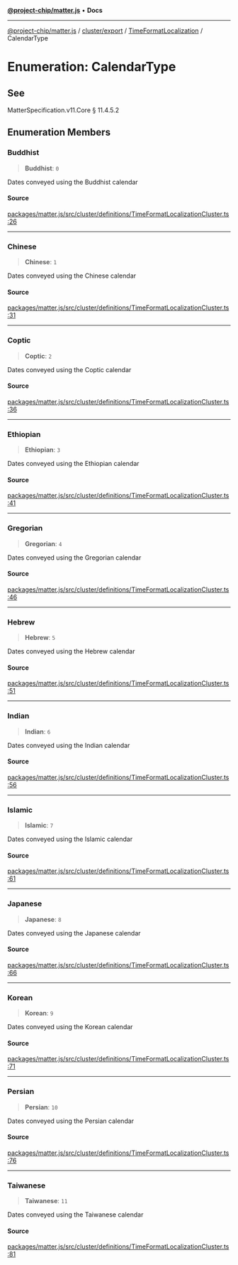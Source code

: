 [**@project-chip/matter.js**](../../../../../README.md) • **Docs**

***

[@project-chip/matter.js](../../../../../modules.md) / [cluster/export](../../../README.md) / [TimeFormatLocalization](../README.md) / CalendarType

# Enumeration: CalendarType

## See

MatterSpecification.v11.Core § 11.4.5.2

## Enumeration Members

### Buddhist

> **Buddhist**: `0`

Dates conveyed using the Buddhist calendar

#### Source

[packages/matter.js/src/cluster/definitions/TimeFormatLocalizationCluster.ts:26](https://github.com/project-chip/matter.js/blob/7a8cbb56b87d4ccf34bec5a9a95ab40a1711324f/packages/matter.js/src/cluster/definitions/TimeFormatLocalizationCluster.ts#L26)

***

### Chinese

> **Chinese**: `1`

Dates conveyed using the Chinese calendar

#### Source

[packages/matter.js/src/cluster/definitions/TimeFormatLocalizationCluster.ts:31](https://github.com/project-chip/matter.js/blob/7a8cbb56b87d4ccf34bec5a9a95ab40a1711324f/packages/matter.js/src/cluster/definitions/TimeFormatLocalizationCluster.ts#L31)

***

### Coptic

> **Coptic**: `2`

Dates conveyed using the Coptic calendar

#### Source

[packages/matter.js/src/cluster/definitions/TimeFormatLocalizationCluster.ts:36](https://github.com/project-chip/matter.js/blob/7a8cbb56b87d4ccf34bec5a9a95ab40a1711324f/packages/matter.js/src/cluster/definitions/TimeFormatLocalizationCluster.ts#L36)

***

### Ethiopian

> **Ethiopian**: `3`

Dates conveyed using the Ethiopian calendar

#### Source

[packages/matter.js/src/cluster/definitions/TimeFormatLocalizationCluster.ts:41](https://github.com/project-chip/matter.js/blob/7a8cbb56b87d4ccf34bec5a9a95ab40a1711324f/packages/matter.js/src/cluster/definitions/TimeFormatLocalizationCluster.ts#L41)

***

### Gregorian

> **Gregorian**: `4`

Dates conveyed using the Gregorian calendar

#### Source

[packages/matter.js/src/cluster/definitions/TimeFormatLocalizationCluster.ts:46](https://github.com/project-chip/matter.js/blob/7a8cbb56b87d4ccf34bec5a9a95ab40a1711324f/packages/matter.js/src/cluster/definitions/TimeFormatLocalizationCluster.ts#L46)

***

### Hebrew

> **Hebrew**: `5`

Dates conveyed using the Hebrew calendar

#### Source

[packages/matter.js/src/cluster/definitions/TimeFormatLocalizationCluster.ts:51](https://github.com/project-chip/matter.js/blob/7a8cbb56b87d4ccf34bec5a9a95ab40a1711324f/packages/matter.js/src/cluster/definitions/TimeFormatLocalizationCluster.ts#L51)

***

### Indian

> **Indian**: `6`

Dates conveyed using the Indian calendar

#### Source

[packages/matter.js/src/cluster/definitions/TimeFormatLocalizationCluster.ts:56](https://github.com/project-chip/matter.js/blob/7a8cbb56b87d4ccf34bec5a9a95ab40a1711324f/packages/matter.js/src/cluster/definitions/TimeFormatLocalizationCluster.ts#L56)

***

### Islamic

> **Islamic**: `7`

Dates conveyed using the Islamic calendar

#### Source

[packages/matter.js/src/cluster/definitions/TimeFormatLocalizationCluster.ts:61](https://github.com/project-chip/matter.js/blob/7a8cbb56b87d4ccf34bec5a9a95ab40a1711324f/packages/matter.js/src/cluster/definitions/TimeFormatLocalizationCluster.ts#L61)

***

### Japanese

> **Japanese**: `8`

Dates conveyed using the Japanese calendar

#### Source

[packages/matter.js/src/cluster/definitions/TimeFormatLocalizationCluster.ts:66](https://github.com/project-chip/matter.js/blob/7a8cbb56b87d4ccf34bec5a9a95ab40a1711324f/packages/matter.js/src/cluster/definitions/TimeFormatLocalizationCluster.ts#L66)

***

### Korean

> **Korean**: `9`

Dates conveyed using the Korean calendar

#### Source

[packages/matter.js/src/cluster/definitions/TimeFormatLocalizationCluster.ts:71](https://github.com/project-chip/matter.js/blob/7a8cbb56b87d4ccf34bec5a9a95ab40a1711324f/packages/matter.js/src/cluster/definitions/TimeFormatLocalizationCluster.ts#L71)

***

### Persian

> **Persian**: `10`

Dates conveyed using the Persian calendar

#### Source

[packages/matter.js/src/cluster/definitions/TimeFormatLocalizationCluster.ts:76](https://github.com/project-chip/matter.js/blob/7a8cbb56b87d4ccf34bec5a9a95ab40a1711324f/packages/matter.js/src/cluster/definitions/TimeFormatLocalizationCluster.ts#L76)

***

### Taiwanese

> **Taiwanese**: `11`

Dates conveyed using the Taiwanese calendar

#### Source

[packages/matter.js/src/cluster/definitions/TimeFormatLocalizationCluster.ts:81](https://github.com/project-chip/matter.js/blob/7a8cbb56b87d4ccf34bec5a9a95ab40a1711324f/packages/matter.js/src/cluster/definitions/TimeFormatLocalizationCluster.ts#L81)
